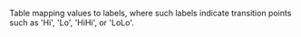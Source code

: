 Table mapping values to labels, where such labels indicate transition points such as 'Hi', 'Lo', 'HiHi', or 'LoLo'.
